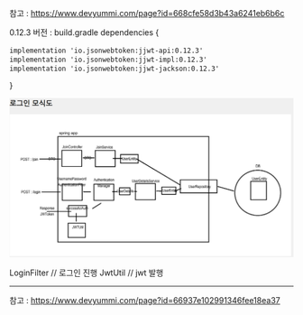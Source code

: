 
참고 : https://www.devyummi.com/page?id=668cfe58d3b43a6241eb6b6c

0.12.3 버전 : build.gradle
dependencies {

    implementation 'io.jsonwebtoken:jjwt-api:0.12.3'
    implementation 'io.jsonwebtoken:jjwt-impl:0.12.3'
    implementation 'io.jsonwebtoken:jjwt-jackson:0.12.3'
}

![img.png](img.png)


LoginFilter // 로그인 진행
JwtUtil // jwt 발행

---

참고 : https://www.devyummi.com/page?id=66937e102991346fee18ea37
